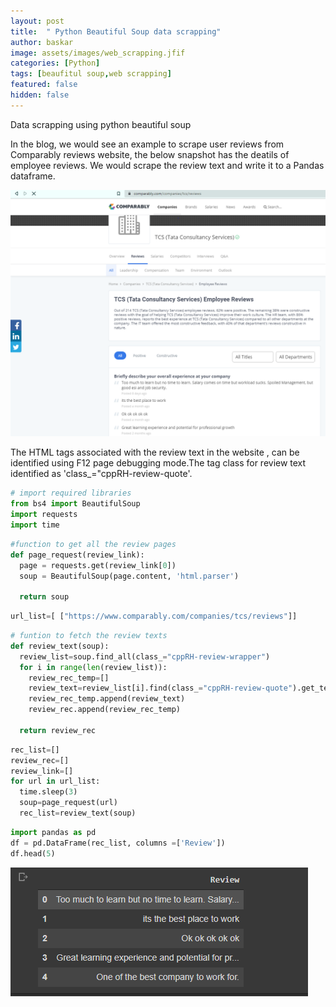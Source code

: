 ```yaml
---
layout: post
title:  " Python Beautiful Soup data scrapping"
author: baskar
image: assets/images/web_scrapping.jfif
categories: [Python]
tags: [beaufitul soup,web scrapping]
featured: false
hidden: false
---
```




Data scrapping using python beautiful soup

In the blog, we would see an example to scrape user reviews from Comparably reviews website, the below snapshot has the deatils of employee reviews.
We would scrape the review text and write it to a Pandas dataframe.

![reviews_site](https://github.com/Baskar-t/baskar-t.github.io/blob/master/assets/images/Capture.PNG)

The HTML tags associated with the review text in the website , can be identified using F12 page debugging mode.The tag class for review text identified as 'class_="cppRH-review-quote'.


```python
# import required libraries
from bs4 import BeautifulSoup
import requests
import time
```


```python
#function to get all the review pages
def page_request(review_link):
  page = requests.get(review_link[0])
  soup = BeautifulSoup(page.content, 'html.parser')

  return soup
```


```python
url_list=[ ["https://www.comparably.com/companies/tcs/reviews"]]
```


```python
# funtion to fetch the review texts
def review_text(soup):
  review_list=soup.find_all(class_="cppRH-review-wrapper")
  for i in range(len(review_list)):
    review_rec_temp=[]
    review_text=review_list[i].find(class_="cppRH-review-quote").get_text()    
    review_rec_temp.append(review_text) 
    review_rec.append(review_rec_temp) 
    
  return review_rec
```


```python
rec_list=[]
review_rec=[]
review_link=[]
for url in url_list:
  time.sleep(3)
  soup=page_request(url)  
  rec_list=review_text(soup)
```


```python
import pandas as pd
df = pd.DataFrame(rec_list, columns =['Review'])
df.head(5)
```

![reviews_dataframe](https://github.com/Baskar-t/baskar-t.github.io/blob/master/assets/images/Capture1.PNG)


```python

```
